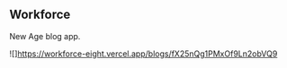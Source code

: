 ## Workforce

New Age blog app. 

![]https://workforce-eight.vercel.app/blogs/fX25nQg1PMxOf9Ln2obVQ9
